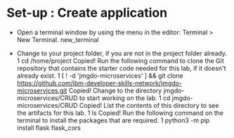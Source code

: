 # Set-up : Create application
 - Open a terminal window by using the menu in the editor: Terminal > New Terminal.
new_terminal

 - Change to your project folder, if you are not in the project folder already.
1
 cd /home/project
Copied!
Run the following command to clone the Git repository that contains the starter code needed for this lab, if it doesn't already exist.
1
[ ! -d 'jmgdo-microservices' ] && git clone https://github.com/ibm-developer-skills-network/jmgdo-microservices.git
Copied!
Change to the directory jmgdo-microservices/CRUD to start working on the lab.
1
cd jmgdo-microservices/CRUD
Copied!
List the contents of this directory to see the artifacts for this lab.
1
ls
Copied!
Run the following command on the terminal to install the packages that are required.
1
python3 -m pip install flask flask_cors
